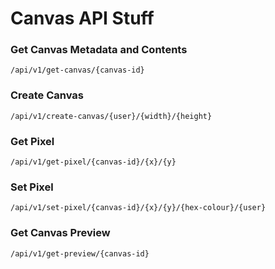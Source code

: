 # Canvas API Stuff

### Get Canvas Metadata and Contents
`/api/v1/get-canvas/{canvas-id}`

### Create Canvas
`/api/v1/create-canvas/{user}/{width}/{height}`

### Get Pixel
`/api/v1/get-pixel/{canvas-id}/{x}/{y}`

### Set Pixel
`/api/v1/set-pixel/{canvas-id}/{x}/{y}/{hex-colour}/{user}`

### Get Canvas Preview
`/api/v1/get-preview/{canvas-id}`
